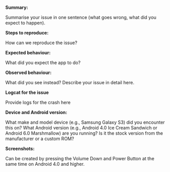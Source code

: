 **Summary:**

Summarise your issue in one sentence (what goes wrong, what did you expect to happen).

**Steps to reproduce:**

How can we reproduce the issue?

**Expected behaviour:**

What did you expect the app to do?

**Observed behaviour:**

What did you see instead?  Describe your issue in detail here.

**Logcat for the issue**

Provide logs for the crash here

**Device and Android version:**

What make and model device (e.g., Samsung Galaxy S3) did you encounter this on?  What Android
version (e.g., Android 4.0 Ice Cream Sandwich or Android 6.0 Marshmallow) are you running?  Is it
 the stock
version from the manufacturer or a custom ROM?

**Screenshots:**

Can be created by pressing the Volume Down and Power Button at the same time on Android 4.0 and higher.